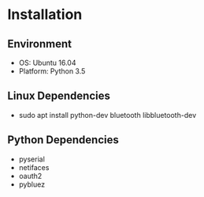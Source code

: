 # Installation #
## Environment ##
* OS: Ubuntu 16.04
* Platform: Python 3.5

## Linux Dependencies ##
* sudo apt install python-dev bluetooth libbluetooth-dev

## Python Dependencies ##
* pyserial
* netifaces
* oauth2
* pybluez